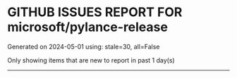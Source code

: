
# GITHUB ISSUES REPORT FOR microsoft/pylance-release


Generated on 2024-05-01 using: stale=30, all=False


Only showing items that are new to report in past 1 day(s)


---
